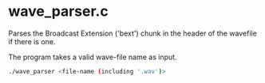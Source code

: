 # wave_parser.c

Parses the Broadcast Extension ('bext') chunk in the header of the wavefile if there is one. 

The program takes a valid wave-file name as input. 

```bash
./wave_parser <file-name (including '.wav')>

